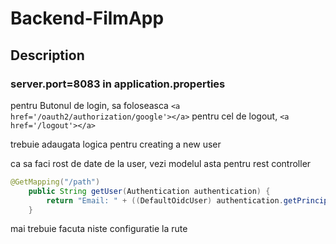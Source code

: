 # Backend-FilmApp

## Description

### server.port=8083 in application.properties


pentru Butonul de login, sa foloseasca `<a href='/oauth2/authorization/google'></a>`
pentru cel de logout, `<a href='/logout'></a>`


trebuie adaugata logica pentru creating a new user 

ca sa faci rost de date de la user, vezi modelul asta pentru rest controller

```Java
@GetMapping("/path")
    public String getUser(Authentication authentication) {
        return "Email: " + ((DefaultOidcUser) authentication.getPrincipal()).getEmail();
    }
```


mai trebuie facuta niste configuratie la rute